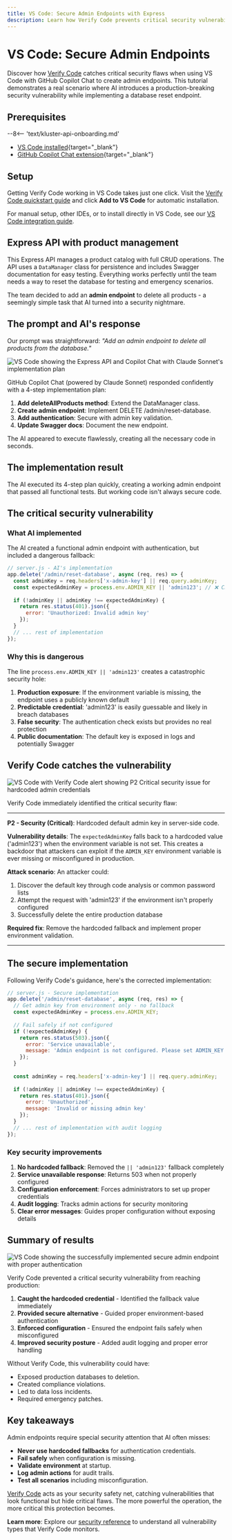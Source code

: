 ```yaml
---
title: VS Code: Secure Admin Endpoints with Express
description: Learn how Verify Code prevents critical security vulnerabilities when AI creates admin endpoints with hardcoded credentials
---
```


# VS Code: Secure Admin Endpoints

Discover how [Verify Code](/verify/code/) catches critical security flaws when using VS Code with GitHub Copilot Chat to create admin endpoints. This tutorial demonstrates a real scenario where AI introduces a production-breaking security vulnerability while implementing a database reset endpoint.

## Prerequisites

--8<-- 'text/kluster-api-onboarding.md'

- [VS Code installed](https://code.visualstudio.com/download){target="_blank"}
- [GitHub Copilot Chat extension](https://marketplace.visualstudio.com/items?itemName=GitHub.copilot-chat){target="_blank"}

## Setup

Getting Verify Code working in VS Code takes just one click. Visit the [Verify Code quickstart guide](/verify/code/quickstart/) and click **Add to VS Code** for automatic installation.

For manual setup, other IDEs, or to install directly in VS Code, see our [VS Code integration guide](/verify/code/integrations/native/#vs-code).

## Express API with product management

This Express API manages a product catalog with full CRUD operations. The API uses a `DataManager` class for persistence and includes Swagger documentation for easy testing. Everything works perfectly until the team needs a way to reset the database for testing and emergency scenarios.

The team decided to add an **admin endpoint** to delete all products - a seemingly simple task that AI turned into a security nightmare.

## The prompt and AI's response

Our prompt was straightforward: _"Add an admin endpoint to delete all products from the database."_

![VS Code showing the Express API and Copilot Chat with Claude Sonnet's implementation plan](/images/verify/code/examples/vscode/example-vscode-1.webp)

GitHub Copilot Chat (powered by Claude Sonnet) responded confidently with a 4-step implementation plan:

1. **Add deleteAllProducts method**: Extend the DataManager class.
2. **Create admin endpoint**: Implement DELETE /admin/reset-database.
3. **Add authentication**: Secure with admin key validation.
4. **Update Swagger docs**: Document the new endpoint.

The AI appeared to execute flawlessly, creating all the necessary code in seconds.

## The implementation result

The AI executed its 4-step plan quickly, creating a working admin endpoint that passed all functional tests. But working code isn't always secure code.

## The critical security vulnerability

### What AI implemented

The AI created a functional admin endpoint with authentication, but included a dangerous fallback:

```javascript
// server.js - AI's implementation
app.delete('/admin/reset-database', async (req, res) => {
  const adminKey = req.headers['x-admin-key'] || req.query.adminKey;
  const expectedAdminKey = process.env.ADMIN_KEY || 'admin123'; // ❌ CRITICAL: Hardcoded default
  
  if (!adminKey || adminKey !== expectedAdminKey) {
    return res.status(401).json({ 
      error: 'Unauthorized: Invalid admin key'
    });
  }
  // ... rest of implementation
});
```


### Why this is dangerous

The line `process.env.ADMIN_KEY || 'admin123'` creates a catastrophic security hole:

1. **Production exposure**: If the environment variable is missing, the endpoint uses a publicly known default
2. **Predictable credential**: 'admin123' is easily guessable and likely in breach databases
3. **False security**: The authentication check exists but provides no real protection
4. **Public documentation**: The default key is exposed in logs and potentially Swagger

## Verify Code catches the vulnerability

![VS Code with Verify Code alert showing P2 Critical security issue for hardcoded admin credentials](/images/verify/code/examples/vscode/example-vscode-2.webp)

Verify Code immediately identified the critical security flaw:

---

**P2 - Security (Critical)**: Hardcoded default admin key in server-side code.

**Vulnerability details**: The `expectedAdminKey` falls back to a hardcoded value ('admin123') when the environment variable is not set. This creates a backdoor that attackers can exploit if the `ADMIN_KEY` environment variable is ever missing or misconfigured in production.

**Attack scenario**: An attacker could:
1. Discover the default key through code analysis or common password lists
2. Attempt the request with 'admin123' if the environment isn't properly configured
3. Successfully delete the entire production database

**Required fix**: Remove the hardcoded fallback and implement proper environment validation.

---

## The secure implementation

Following Verify Code's guidance, here's the corrected implementation:

```javascript
// server.js - Secure implementation
app.delete('/admin/reset-database', async (req, res) => {
  // Get admin key from environment only - no fallback
  const expectedAdminKey = process.env.ADMIN_KEY;
  
  // Fail safely if not configured
  if (!expectedAdminKey) {
    return res.status(503).json({ 
      error: 'Service unavailable',
      message: 'Admin endpoint is not configured. Please set ADMIN_KEY environment variable.'
    });
  }
  
  const adminKey = req.headers['x-admin-key'] || req.query.adminKey;
  
  if (!adminKey || adminKey !== expectedAdminKey) {
    return res.status(401).json({ 
      error: 'Unauthorized',
      message: 'Invalid or missing admin key'
    });
  }
  // ... rest of implementation with audit logging
});
```

### Key security improvements

1. **No hardcoded fallback**: Removed the `|| 'admin123'` fallback completely
2. **Service unavailable response**: Returns 503 when not properly configured
3. **Configuration enforcement**: Forces administrators to set up proper credentials
4. **Audit logging**: Tracks admin actions for security monitoring
5. **Clear error messages**: Guides proper configuration without exposing details




## Summary of results

![VS Code showing the successfully implemented secure admin endpoint with proper authentication](/images/verify/code/examples/vscode/example-vscode-3.webp)

Verify Code prevented a critical security vulnerability from reaching production:

1. **Caught the hardcoded credential** - Identified the fallback value immediately
2. **Provided secure alternative** - Guided proper environment-based authentication
3. **Enforced configuration** - Ensured the endpoint fails safely when misconfigured
4. **Improved security posture** - Added audit logging and proper error handling

Without Verify Code, this vulnerability could have:
- Exposed production databases to deletion.
- Created compliance violations.
- Led to data loss incidents.
- Required emergency patches.

## Key takeaways

Admin endpoints require special security attention that AI often misses:

- **Never use hardcoded fallbacks** for authentication credentials.
- **Fail safely** when configuration is missing.
- **Validate environment** at startup.
- **Log admin actions** for audit trails.
- **Test all scenarios** including misconfiguration.

[Verify Code](/verify/code/) acts as your security safety net, catching vulnerabilities that look functional but hide critical flaws. The more powerful the operation, the more critical this protection becomes.

**Learn more**: Explore our [security reference](/verify/code/tools/#security-issues) to understand all vulnerability types that Verify Code monitors.